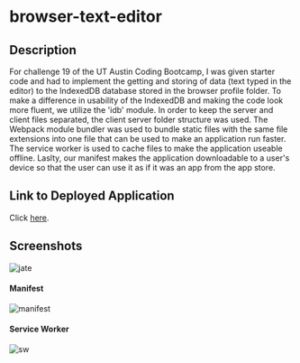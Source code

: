 # browser-text-editor

## Description
For challenge 19 of the UT Austin Coding Bootcamp, I was given starter code and had to implement the getting and storing of data (text typed in the editor) to the IndexedDB database stored in the browser profile folder. To make a difference in usability of the IndexedDB and making the code look more fluent, we utilize the 'idb' module. In order to keep the server and client files separated, the client server folder structure was used. The Webpack module bundler was used to bundle static files with the same file extensions into one file that can be used to make an application run faster. The service worker is used to cache files to make the application useable offline. Laslty, our manifest makes the application downloadable to a user's device so that the user can use it as if it was an app from the app store. 

## Link to Deployed Application
Click [here](https://browser-text-editor.herokuapp.com/).

## Screenshots
![jate](https://user-images.githubusercontent.com/106782112/200624622-23934ea8-ad00-4298-abb8-7e7688189a42.png)

#### Manifest
![manifest](https://user-images.githubusercontent.com/106782112/200625162-bff099cd-9f9f-4093-aa4b-434b5cd4c4fc.png)

#### Service Worker
![sw](https://user-images.githubusercontent.com/106782112/200625550-6305eef7-b3ef-4097-9a22-46bf80025d9f.png)

